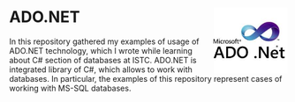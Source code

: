 # ADO.NET <img src="https://github.com/levonaramyan/ISTC_C_Sharp_ADO.NET/blob/master/ADO_.NET_icon.jpg" align="right" width="134px" height="120px" />
In this repository  gathered my examples of usage of ADO.NET technology, which I wrote while learning about C# section of databases at ISTC.
ADO.NET is integrated library of C#, which allows to work with databases. In particular, the examples of this repository represent cases of working with MS-SQL databases.
